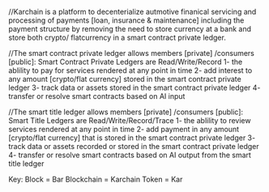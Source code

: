 //Karchain is a platform to decenterialize autmotive finanical servicing and processing of payments [loan, insurance & maintenance] including the payment structure by removing the need to store currency at a bank and store both crypto/ flatcurrency in a smart contract private ledger. 

//The smart contract private ledger allows members [private] /consumers [public]:
Smart Contract Private Ledgers are Read/Write/Record
    1- the ablility to pay for services rendered at any point in time
    2- add interest to any amount [crypto/flat currency] stored in the smart contract private ledger
    3- track data or assets stored in the smart contract private ledger
    4- transfer or resolve smart contracts based on AI input
    
//The smart title ledger allows members [private] /consumers [public]:
Smart Title Ledgers are Read/Write/Record/Trace
    1- the ablility to review services rendered at any point in time
    2- add payment in any amount [crypto/flat currency] that is stored in the smart contract private ledger
    3- track data or assets recorded or stored in the smart contract private ledger
    4- transfer or resolve smart contracts based on AI output from the smart title ledger
    
Key:
Block = Bar
Blockchain = Karchain
Token = Kar
